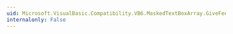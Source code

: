 ```yaml
---
uid: Microsoft.VisualBasic.Compatibility.VB6.MaskedTextBoxArray.GiveFeedback
internalonly: False
---
```

